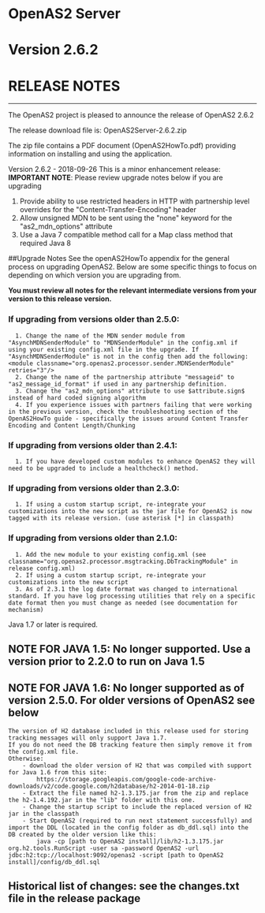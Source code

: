 #              OpenAS2 Server
#              Version 2.6.2
#              RELEASE NOTES
-----
The OpenAS2 project is pleased to announce the release of OpenAS2 2.6.2

The release download file is: OpenAS2Server-2.6.2.zip

The zip file contains a PDF document (OpenAS2HowTo.pdf) providing information on installing and using the application.

Version 2.6.2 - 2018-09-26
This is a minor enhancement release:
       **IMPORTANT NOTE**: Please review upgrade notes below if you are upgrading

  1. Provide ability to use restricted headers in HTTP with partnership level overrides for the "Content-Transfer-Encoding" header
  2. Allow unsigned MDN to be sent using the "none" keyword for the "as2_mdn_options" attribute
  3. Use a Java 7 compatible method call for a Map class method that required Java 8

##Upgrade Notes
 See the openAS2HowTo appendix for the general process on upgrading OpenAS2.
 Below are some specific things to focus on depending on which version you are upgrading from.

 **You must review all notes for the relevant intermediate versions from your version to this release version.**

### If upgrading from versions older than 2.5.0:
      1. Change the name of the MDN sender module from "AsynchMDNSenderModule" to "MDNSenderModule" in the config.xml if using your existing config.xml file in the upgrade. If "AsynchMDNSenderModule" is not in the config then add the following: <module classname="org.openas2.processor.sender.MDNSenderModule" retries="3"/>
      2. Change the name of the partnership attribute "messageid" to "as2_message_id_format" if used in any partnership definition.
      3. Change the "as2_mdn_options" attribute to use $attribute.sign$ instead of hard coded signing algorithm
      4. If you experience issues with partners failing that were working in the previous version, check the troubleshooting section of the OpenAS2HowTo guide - specifically the issues around Content Transfer Encoding and Content Length/Chunking


### If upgrading from versions older than 2.4.1:
      1. If you have developed custom modules to enhance OpenAS2 they will need to be upgraded to include a healthcheck() method.
### If upgrading from versions older than 2.3.0:
      1. If using a custom startup script, re-integrate your customizations into the new script as the jar file for OpenAS2 is now tagged with its release version. (use asterisk [*] in classpath)
### If upgrading from versions older than 2.1.0:
      1. Add the new module to your existing config.xml (see classname="org.openas2.processor.msgtracking.DbTrackingModule" in release config.xml)
      2. If using a custom startup script, re-integrate your customizations into the new script
      3. As of 2.3.1 the log date format was changed to international standard. If you have log processing utilities that rely on a specific date format then you must change as needed (see documentation for mechanism)
  
Java 1.7 or later is required.

## NOTE FOR JAVA 1.5: No longer supported. Use a version prior to 2.2.0 to run on Java 1.5

## NOTE FOR JAVA 1.6: No longer supported as of version 2.5.0. For older versions of OpenAS2 see below
	The version of H2 database included in this release used for storing tracking messages will only support Java 1.7.
	If you do not need the DB tracking feature then simply remove it from the config.xml file.
	Otherwise:
		- download the older version of H2 that was compiled with support for Java 1.6 from this site:
			https://storage.googleapis.com/google-code-archive-downloads/v2/code.google.com/h2database/h2-2014-01-18.zip
		- Extract the file named h2-1.3.175.jar from the zip and replace the h2-1.4.192.jar in the "lib" folder with this one.
		- Change the startup script to include the replaced version of H2 jar in the classpath
		- Start OpenAS2 (required to run next statement successfully) and import the DDL (located in the config folder as db_ddl.sql) into the DB created by the older version like this:
			java -cp [path to OpenAS2 install]/lib/h2-1.3.175.jar org.h2.tools.RunScript -user sa -password OpenAS2 -url jdbc:h2:tcp://localhost:9092/openas2 -script [path to OpenAS2 install]/config/db_ddl.sql

## Historical list of changes: see the changes.txt file in the release package
